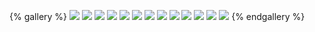 {% gallery %}
![](https://cdn.jsdelivr.net/gh/pinknee/img-bed/img/wallpaper/bg13.jpg)
![](https://cdn.jsdelivr.net/gh/pinknee/img-bed/img/wallpaper/bg12.png)
![](https://cdn.jsdelivr.net/gh/pinknee/img-bed/img/wallpaper/bg11.jpg)
![](https://cdn.jsdelivr.net/gh/pinknee/img-bed/img/wallpaper/bg10.jpg)
![](https://cdn.jsdelivr.net/gh/pinknee/img-bed/img/wallpaper/bg9.jpg)
![](https://cdn.jsdelivr.net/gh/pinknee/img-bed/img/wallpaper/bg8.jpg)
![](https://cdn.jsdelivr.net/gh/pinknee/img-bed/img/wallpaper/bg7.jpg)
![](https://cdn.jsdelivr.net/gh/pinknee/img-bed/img/wallpaper/bg6.jpg)
![](https://cdn.jsdelivr.net/gh/pinknee/img-bed/img/wallpaper/bg5.jpg)
![](https://cdn.jsdelivr.net/gh/pinknee/img-bed/img/wallpaper/bg4.jpg)
![](https://cdn.jsdelivr.net/gh/pinknee/img-bed/img/wallpaper/bg3.jpg)
![](https://cdn.jsdelivr.net/gh/pinknee/img-bed/img/wallpaper/bg2.jpg)
![](https://cdn.jsdelivr.net/gh/pinknee/img-bed/img/wallpaper/bg.jpg)
{% endgallery %}
